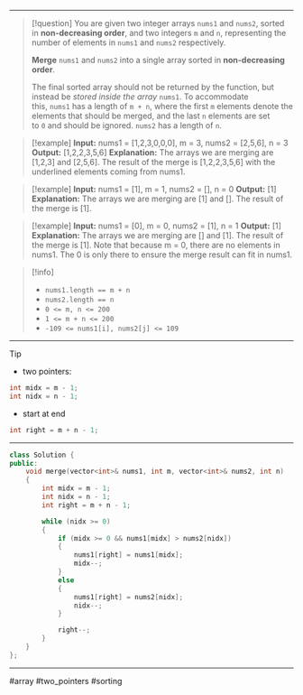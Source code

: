 ___

> [!question] 
> You are given two integer arrays `nums1` and `nums2`, sorted in **non-decreasing order**, and two integers `m` and `n`, representing the number of elements in `nums1` and `nums2` respectively.
> 
> **Merge** `nums1` and `nums2` into a single array sorted in **non-decreasing order**.
> 
> The final sorted array should not be returned by the function, but instead be _stored inside the array_ `nums1`. To accommodate this, `nums1` has a length of `m + n`, where the first `m` elements denote the elements that should be merged, and the last `n` elements are set to `0` and should be ignored. `nums2` has a length of `n`. 

> [!example] 
> **Input:** nums1 = [1,2,3,0,0,0], m = 3, nums2 = [2,5,6], n = 3
**Output:** [1,2,2,3,5,6]
**Explanation:** The arrays we are merging are [1,2,3] and [2,5,6].
The result of the merge is [1,2,2,3,5,6] with the underlined elements coming from nums1. 

> [!example] 
> **Input:** nums1 = [1], m = 1, nums2 = [], n = 0
**Output:** [1]
**Explanation:** The arrays we are merging are [1] and [].
The result of the merge is [1]. 

> [!example] 
> **Input:** nums1 = [0], m = 0, nums2 = [1], n = 1
**Output:** [1]
**Explanation:** The arrays we are merging are [] and [1].
The result of the merge is [1].
Note that because m = 0, there are no elements in nums1. The 0 is only there to ensure the merge result can fit in nums1. 

> [!info] 
> - `nums1.length == m + n`
> - `nums2.length == n`
> - `0 <= m, n <= 200`
> - `1 <= m + n <= 200`
> - `-109 <= nums1[i], nums2[j] <= 109` 

___

> [!tip] 
> - two pointers:
> ```cpp
> int midx = m - 1;
> int nidx = n - 1;
> ``` 
>  - start at end
>  ```cpp
>  int right = m + n - 1;
>  ```

___

```cpp
class Solution {
public:
    void merge(vector<int>& nums1, int m, vector<int>& nums2, int n) 
    {
        int midx = m - 1;
        int nidx = n - 1;
        int right = m + n - 1;

        while (nidx >= 0)
        {
            if (midx >= 0 && nums1[midx] > nums2[nidx])
            {
                nums1[right] = nums1[midx];
                midx--;
            }
            else
            {
                nums1[right] = nums2[nidx];
                nidx--;
            }

            right--;
        }
    }
};
```

___

#array #two_pointers #sorting